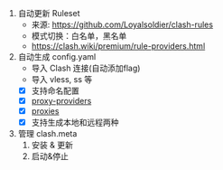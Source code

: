 1. 自动更新 Ruleset
   * 来源: https://github.com/Loyalsoldier/clash-rules
   * 模式切换：白名单，黑名单
   * https://clash.wiki/premium/rule-providers.html
2. 自动生成 config.yaml
   * 导入 Clash 连接(自动添加flag)
   * 导入 vless, ss 等
   * [x] 支持命名配置
   * [x] [proxy-providers](https://wiki.metacubex.one/config/proxy-providers/)
   * [x] [proxies](https://wiki.metacubex.one/config/proxy-providers/content/)
   * [x] 支持生成本地和远程两种
3. 管理 clash.meta
   1. 安装 & 更新
   2. 启动&停止